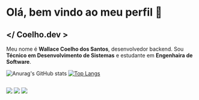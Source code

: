 # Olá, bem vindo ao meu perfil 👋

## </ Coelho.dev >

Meu nome é **Wallace Coelho dos Santos**, desenvolvedor backend. Sou **Técnico em Desenvolvimento de Sistemas** e estudante em **Engenhaira de Software**.

![Anurag's GitHub stats](https://github-readme-stats.vercel.app/api?username=wallaceCoelho&show_icons=true&theme=transparent)
[![Top Langs](https://github-readme-stats.vercel.app/api/top-langs/?username=wallaceCoelho&layout=compact&theme=transparent)](https://github.com/wallaceCoelho/github-readme-stats)

  ##
 
<div> 
  <a href="https://instagram.com/coelhoo_w" target="_blank"><img src="https://img.shields.io/badge/-Instagram-%23E4405F?style=for-the-badge&logo=instagram&logoColor=white" target="_blank"></a>
  <a href = "mailto:wacoelho.dev@gmail.com"><img src="https://img.shields.io/badge/-Gmail-%23333?style=for-the-badge&logo=gmail&logoColor=white" target="_blank"></a>
  <a href="https://www.linkedin.com/in/wallace-coelho-dos-santos-76591722a" target="_blank"><img src="https://img.shields.io/badge/-LinkedIn-%230077B5?style=for-the-badge&logo=linkedin&logoColor=white" target="_blank"></a> 
  
</div>
